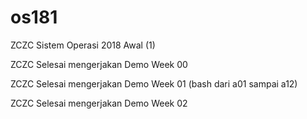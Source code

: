 # os181
ZCZC Sistem Operasi 2018 Awal (1)

ZCZC Selesai mengerjakan Demo Week 00

ZCZC Selesai mengerjakan Demo Week 01 (bash dari a01 sampai a12)

ZCZC Selesai mengerjakan Demo Week 02
